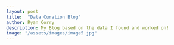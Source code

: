 ```yaml
---
layout: post
title:  "Data Curation Blog"
author: Ryan Corry
description: My Blog based on the data I found and worked on!
image: "/assets/images/image5.jpg"
---
```


